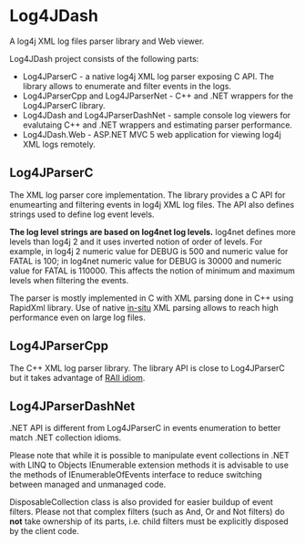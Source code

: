 # Log4JDash
A log4j XML log files parser library and Web viewer.

Log4JDash project consists of the following parts:
* Log4JParserC - a native log4j XML log parser exposing C API. The library allows to enumerate and
  filter events in the logs.
* Log4JParserCpp and Log4JParserNet - C++ and .NET wrappers for the Log4JParserC library.
* Log4JDash and Log4JParserDashNet - sample console log viewers for evalutaing C++ and .NET
  wrappers and estimating parser performance.
* Log4JDash.Web - ASP.NET MVC 5 web application for viewing log4j XML logs remotely.

## Log4JParserC

The XML log parser core implementation. The library provides a C API for enumearting and filtering
events in log4j XML log files. The API also defines strings used to define log event levels.

**The log level strings are based on log4net log levels.** log4net defines more levels than log4j 2
and it uses inverted notion of order of levels. For example, in log4j 2 numeric value for DEBUG is
500 and numeric value for FATAL is 100; in log4net numeric value for DEBUG is 30000 and numeric
value for FATAL is 110000. This affects the notion of minimum and maximum levels when filtering the
events.

The parser is mostly implemented in C with XML parsing done in C++ using RapidXml library. Use of
native [in-situ](https://en.wikipedia.org/wiki/In-place_algorithm) XML parsing allows to reach high
performance even on large log files.

## Log4JParserCpp

The C++ XML log parser library. The library API is close to Log4JParserC but it takes advantage of
[RAII idiom](https://en.wikipedia.org/wiki/Resource_Acquisition_Is_Initialization).

## Log4JParserDashNet

.NET API is different from Log4JParserC in events enumeration to better match .NET collection
idioms.

Please note that while it is possible to manipulate event collections in .NET with LINQ to Objects
IEnumerable<T> extension methods it is advisable to use the methods of IEnumerableOfEvents
interface to reduce switching between managed and unmanaged code.

DisposableCollection class is also provided for easier buildup of event filters. Please not that
complex filters (such as And, Or and Not filters) do **not** take ownership of its parts, i.e.
child filters must be explicitly disposed by the client code.
